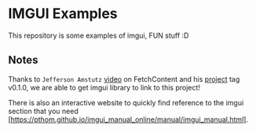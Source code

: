# IMGUI Examples

This repository is some examples of imgui, FUN stuff :D

## Notes

Thanks to `Jefferson Amstutz` [video](https://www.youtube.com/watch?v=GIGHalVqSBE&ab_channel=JeffersonAmstutz) on FetchContent and his [project](https://github.com/jeffamstutz/ANARI-SDK) tag v0.1.0, we are able to get imgui library to link to this project!


There is also an interactive website to quickly find reference to the imgui section that you need [https://pthom.github.io/imgui_manual_online/manual/imgui_manual.html].
